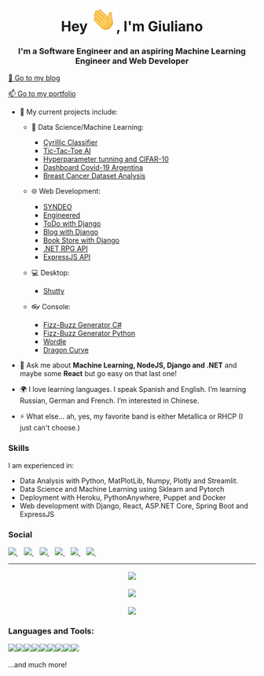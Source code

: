
<h1 align="center">Hey <img src="Hi.gif" height="50px" />, I'm Giuliano</h1>
<h3 align="center">I'm a Software Engineer and an aspiring Machine Learning Engineer and Web Developer </h3>  
 
  
[📝 Go to my blog](https://www.giulianopertile.com)
        
     
[📫 Go to my portfolio](https://francofgp.github.io/) 

- 🔭 My current projects include:
  - 🧪 Data Science/Machine Learning:
    -  [Cyrillic Classifier](https://github.com/francofgp/Machine-Learning-Cyrillic-Classifier)
    -  [Tic-Tac-Toe AI](https://github.com/francofgp/Tic-Tac-Toe-Gym)
    -  [Hyperparameter tunning and CIFAR-10](https://github.com/francofgp/Hyperparameter-Tuning-and-CIFAR-10) 
    -  [Dashboard Covid-19 Argentina](https://github.com/francofgp/streamlit-Casos-Covid-19-Argentina)
    -  [Breast Cancer Dataset Analysis](https://github.com/francofgp/Breast-Cancer-Dataset-Analysis)

    
  - 🌐 Web Development:
     - [SYNDEO](https://github.com/francofgp/Syndeo)
     - [Engineered](https://github.com/francofgp/Engineered)
     - [ToDo with Django](https://github.com/francofgp/Todo-App-Web-Django)
     - [Blog with Django](https://github.com/francofgp/Blog-Django)
     - [Book Store with Django](https://github.com/francofgp/Book-Store-Django-Docker)
     - [.NET RPG API](https://github.com/francofgp/DotNet-RPG-API)
     - [ExpressJS API](https://github.com/francofgp/to-do-expressJS-api)
     
     
      
  - 💻 Desktop:
     - [Shutty](https://github.com/francofgp/shutty-a-shutdown-timer) 
      
  - 👓 Console:
     - [Fizz-Buzz Generator C#](https://github.com/francofgp/Fizz-Buzz-Generator)
     - [Fizz-Buzz Generator Python](https://github.com/francofgp/fizz-buzz-generator-python)
     - [Wordle](https://github.com/francofgp/wordle)
     - [Dragon Curve](https://github.com/francofgp/dragon-curve)
<!--  SQL 
- 🌱 Check out my [website](https://harsh-2420.github.io/) to learn more about me and my experience.

- 👯 I'm currently doing Ken Jee's 66 Day Challenge and learning deployment of ML models.
-->
- 💬 Ask me about **Machine Learning, NodeJS, Django and .NET** and maybe some **React** but go easy on that last one!

- 🌍 I love learning languages. I speak Spanish and English. I’m learning Russian, German and French. I’m interested in Chinese.

- ⚡ What else... ah, yes, my favorite band is either Metallica or RHCP (I just can't choose.)

### Skills
I am experienced in:
- Data Analysis with Python, MatPlotLib, Numpy, Plotly and Streamlit.
- Data Science and Machine Learning using  Sklearn and Pytorch
- Deployment with  Heroku, PythonAnywhere, Puppet and Docker
- Web development with Django, React, ASP.NET Core, Spring Boot and ExpressJS
<p align='center'>

  ### Social
  
  <a href="https://www.facebook.com/Francofgp/">
    <img src="https://img.shields.io/badge/Facebook-1877F2?style=for-the-badge&logo=facebook&logoColor=white" />
  </a>&nbsp;&nbsp;
  
  <a href="https://www.instagram.com/francofgp/">
    <img src="https://img.shields.io/badge/instagram-%23E4405F.svg?&style=for-the-badge&logo=instagram&logoColor=white" />        
  </a>&nbsp;&nbsp;
  
  <a href="https://twitter.com/francofgp">
    <img src="https://img.shields.io/badge/Twitter-1DA1F2?style=for-the-badge&logo=twitter&logoColor=white" />        
  </a>&nbsp;&nbsp;
  
  <a href="https://github.com/francofgp">
    <img src="https://img.shields.io/badge/GitHub-100000?style=for-the-badge&logo=github&logoColor=white" />        
  </a>&nbsp;&nbsp;
  
  <a href="https://www.linkedin.com/in/francofgp/">
    <img src="https://img.shields.io/badge/linkedin-%230077B5.svg?style=for-the-badge&logo=linkedin&logoColor=white" />        
  </a>&nbsp;&nbsp;
  
  <a href="mailto:giulianopertile@gmail.com">
    <img src="https://img.shields.io/badge/Gmail-D14836?style=for-the-badge&logo=gmail&logoColor=white" />        
  </a>&nbsp;&nbsp;
  
</p>


<hr />
<div align="center">
  <img align="center" src="https://github-readme-stats-kappa-sandy.vercel.app/api?username=francofgp&show_icons=true&theme=dracula&hide_border=true">
  <br/>
  <br/>
  <img align="center" src="http://github-readme-streak-stats.herokuapp.com?user=francofgp&theme=dracula&hide_border=true&date_format=M%20j%5B%2C%20Y%5D" />
  <br/>
  <br/>
  <img align="center" src="https://github-readme-stats-kappa-sandy.vercel.app/api/top-langs?username=francofgp&layout=compact&card_width=450&show_icons=true&theme=dracula&hide_border=true&langs_count=5" />
</div>
  
  
  
  
  
  
  
### Languages and Tools:
    

<!-- Python -->
<img align="left" src="https://img.shields.io/badge/Python-3776AB?style=for-the-badge&logo=python&logoColor=white" />        

<!-- C#-->
<img align="left" src="https://img.shields.io/badge/C%23-239120?style=for-the-badge&logo=c-sharp&logoColor=white" />

<!-- JavaScript -->
<img align="left" src="https://img.shields.io/badge/JavaScript-323330?style=for-the-badge&logo=javascript&logoColor=F7DF1E" />       

<!-- NodeJS -->
<img align="left" src="https://img.shields.io/badge/node.js-6DA55F?style=for-the-badge&logo=node.js&logoColor=white" />     

<!-- PyTorch -->
<img align="left" src="https://img.shields.io/badge/PyTorch-EE4C2C?style=for-the-badge&logo=PyTorch&logoColor=white" />    

<!-- scikit-learn -->
<img align="left" src="https://img.shields.io/badge/scikit--learn-%23F7931E.svg?style=for-the-badge&logo=scikit-learn&logoColor=white" />    

<!-- Django -->
<img align="left" src="https://img.shields.io/badge/Django-092E20?style=for-the-badge&logo=django&logoColor=white" />       

<!-- React -->
<img align="left" src="https://img.shields.io/badge/React-20232A?style=for-the-badge&logo=react&logoColor=61DAFB" />

<!-- .Net -->
<img align="left" src="https://img.shields.io/badge/.NET-5C2D91?style=for-the-badge&logo=.net&logoColor=white" />


<br>
<br>
...and much more!



